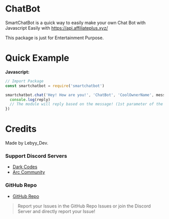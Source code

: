 # ChatBot

SmartChatBot is a quick way to easily make your own Chat Bot with Javascript Easily with https://api.affiliateplus.xyz/

This package is just for Entertainment Purpose.


# Quick Example
 
**Javascript:**
```js
// Import Package
const smartchatbot = require('smartchatbot')

smartchatbot.chat('Hey! How are you!', 'ChatBot', 'CoolOwnerName', message.author.id).then(reply => {
  console.log(reply)
  // The module will reply based on the message! (1st parameter of the chat function!)
})
```

# Credits
 
Made by Lebyy_Dev.

### Support Discord Servers
- [Dark Codes](https://discord.com/invite/devs)
- [Arc Community](https://discord.com/invite/discvent)
### GitHub Repo
- [GitHub Repo](https://github.com/Lebyy/SmartChatBot)

> Report your Issues in the GitHub Repo Issues or join the Discord Server and directly report your Issue!
